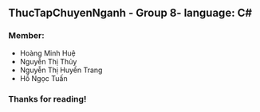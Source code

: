 ## ThucTapChuyenNganh - Group 8- language: C#
### Member:
- Hoàng Minh Huệ
- Nguyễn Thị Thủy
- Nguyễn Thị Huyền Trang
- Hồ Ngọc Tuấn

### Thanks for reading!
